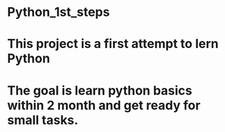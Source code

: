 # Python_1st_steps

# This project is a first attempt to lern Python
# The goal is learn python basics within 2 month and get ready for small tasks.

